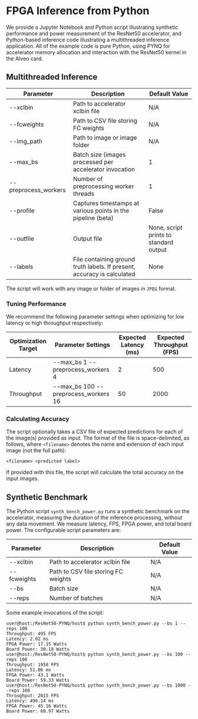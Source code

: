 # FPGA Inference from Python

We provide a Jupyter Notebook and Python script illustrating synthetic performance and power measurement of the ResNet50 accelerator, and Python-based inference code illustrating a multithreaded inference application.
All of the example code is pure Python, using PYNQ for accelerator memory allocation and interaction with the ResNet50 kernel in the Alveo card.

## Multithreaded Inference

Parameter            | Description                         									   | Default Value
-----------------    | -----------------                   									   | -----------------
--xclbin             | Path to accelerator xclbin file     									   | N/A
--fcweights          | Path to CSV file storing FC weights 									   | N/A
--img_path           | Path to image or image folder       									   | N/A
--max_bs             | Batch size (images processed per accelerator invocation                 | 1
--preprocess_workers | Number of preprocessing worker threads                                  | 1
--profile            | Captures timestamps at various points in the pipeline (beta)            | False
--outfile            | Output file                                                             | None, script prints to standard output
--labels             | File containing ground truth labels. If present, accuracy is calculated | None

The script will work with any image or folder of images in `JPEG` format.

### Tuning Performance

We recommend the following parameter settings when optimizing for low latency or high throughput respectively:

Optimization Target | Parameter Settings                   | Expected Latency (ms) | Expected Throughput (FPS)
-------             | ------------------                   | -------------         | -------------
Latency             | --max_bs 1 --preprocess_workers 4    | 2                     | 500
Throughput          | --max_bs 100 --preprocess_workers 16 | 50                    | 2000

### Calculating Accuracy

The script optionally takes a CSV file of expected predictions for each of the image(s) provided as input.
The format of the file is space-delimited, as follows, where `<filename>` denotes the name and extension of each input image (not the full path):

```
<filename> <predicted label> 
```

If provided with this file, the script will calculate the total accuracy on the input images.

## Synthetic Benchmark

The Python script `synth_bench_power.py` runs a synthetic benchmark on the accelerator, measuring the duration of the inference processing, without any data movement.
We measure latency, FPS, FPGA power, and total board power. The configurable script parameters are:

Parameter            | Description                         									   | Default Value
-----------------    | -----------------                   									   | -----------------
--xclbin             | Path to accelerator xclbin file     									   | N/A
--fcweights          | Path to CSV file storing FC weights 									   | N/A
--bs                 | Batch size                           									   | N/A
--reps               | Number of batches                									   | N/A

Some example invocations of the script:

```
user@host:/ResNet50-PYNQ/host$ python synth_bench_power.py --bs 1 --reps 100
Throughput: 495 FPS
Latency: 2.02 ms
FPGA Power: 17.15 Watts
Board Power: 30.18 Watts
user@host:/ResNet50-PYNQ/host$ python synth_bench_power.py --bs 100 --reps 100
Throughput: 1958 FPS
Latency: 51.06 ms
FPGA Power: 43.1 Watts
Board Power: 59.33 Watts
user@host:/ResNet50-PYNQ/host$ python synth_bench_power.py --bs 1000 --reps 100
Throughput: 2015 FPS
Latency: 496.14 ms
FPGA Power: 45.16 Watts
Board Power: 60.97 Watts
```
